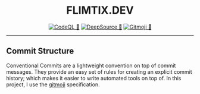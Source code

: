 <div align="center">

# FLIMTIX.DEV

[![CodeQL 🔎](https://github.com/21r8390/flimtix.dev/actions/workflows/codeql.yml/badge.svg)](https://github.com/21r8390/flimtix.dev/actions/workflows/codeql.yml)
[![DeepSource 🔎](https://deepsource.io/gh/21r8390/flimtix.dev.svg/?label=active+issues&show_trend=true&token=NIiyDtAC36l5S962Tz8jGlEf)](https://deepsource.io/gh/21r8390/flimtix.dev/?ref=repository-badge)
[![Gitmoji 🎨](https://img.shields.io/badge/gitmoji-%20😜%20😍-FFDD67.svg?style=flat-square)](https://gitmoji.dev/)

</div>

---

## Commit Structure

Conventional Commits are a lightweight convention on top of commit messages. They provide an easy set of rules for creating an explicit commit history; which makes it easier to write automated tools on top of. In this project, I use the [gitmoji](https://gitmoji.dev/) specification.
